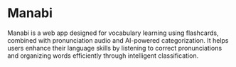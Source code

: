 # Manabi
Manabi is a web app designed for vocabulary learning using flashcards, combined with pronunciation audio and AI-powered categorization. It helps users enhance their language skills by listening to correct pronunciations and organizing words efficiently through intelligent classification.
